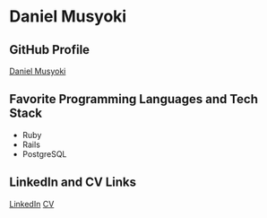 # Daniel Musyoki

## GitHub Profile
[Daniel Musyoki](https://github.com/Daniel-Musyoki)

## Favorite Programming Languages and Tech Stack
- Ruby
- Rails
- PostgreSQL

## LinkedIn and CV Links
[LinkedIn](https://www.linkedin.com/in/daniel-musyoki)
[CV](https://example.com/daniel-musyoki-cv)